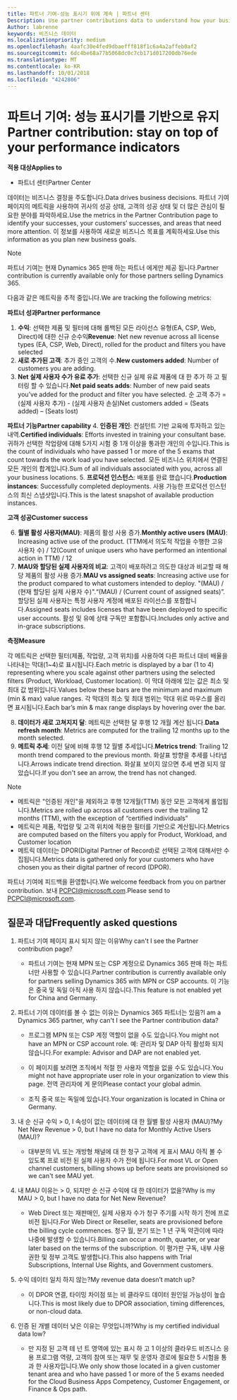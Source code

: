 ```yaml
---
title: 파트너 기여-성능 표시기 위에 계속 | 파트너 센터
Description: Use partner contributions data to understand how your business is growing and succeeding
Author: labrenne
keywords: 비즈니스 데이터
ms.localizationpriority: medium
ms.openlocfilehash: 4aafc30e4fed9dbaefff818f1c6a4a2affeb0af2
ms.sourcegitcommit: 6dc4be68a77b5068dc0c7cb171d017200db76ede
ms.translationtype: MT
ms.contentlocale: ko-KR
ms.lasthandoff: 10/01/2018
ms.locfileid: "4242806"
---
```

# <a name="partner-contribution-stay-on-top-of-your-performance-indicators"></a><span data-ttu-id="3d738-103">파트너 기여: 성능 표시기를 기반으로 유지</span><span class="sxs-lookup"><span data-stu-id="3d738-103">Partner contribution: stay on top of your performance indicators</span></span>

**<span data-ttu-id="3d738-104">적용 대상</span><span class="sxs-lookup"><span data-stu-id="3d738-104">Applies to</span></span>**
- <span data-ttu-id="3d738-105">파트너 센터</span><span class="sxs-lookup"><span data-stu-id="3d738-105">Partner Center</span></span>

<span data-ttu-id="3d738-106">데이터는 비즈니스 결정을 주도합니다.</span><span class="sxs-lookup"><span data-stu-id="3d738-106">Data drives business decisions.</span></span> <span data-ttu-id="3d738-107">파트너 기여 페이지의 메트릭을 사용하여 귀사의 성공 상태, 고객의 성공 상태 및 더 많은 관심이 필요한 분야를 파악하세요.</span><span class="sxs-lookup"><span data-stu-id="3d738-107">Use the metrics in the Partner Contribution page to identify your successes, your customers’ successes, and areas that need more attention.</span></span> <span data-ttu-id="3d738-108">이 정보를 사용하여 새로운 비즈니스 목표를 계획하세요.</span><span class="sxs-lookup"><span data-stu-id="3d738-108">Use this information as you plan new business goals.</span></span>

>[!NOTE]
><span data-ttu-id="3d738-109">파트너 기여는 현재 Dynamics 365 판매 하는 파트너 에게만 제공 됩니다.</span><span class="sxs-lookup"><span data-stu-id="3d738-109">Partner contribution is currently available only for those partners selling Dynamics 365.</span></span>

<span data-ttu-id="3d738-110">다음과 같은 메트릭을 추적 중입니다.</span><span class="sxs-lookup"><span data-stu-id="3d738-110">We are tracking the following metrics:</span></span>

**<span data-ttu-id="3d738-111">파트너 성과</span><span class="sxs-lookup"><span data-stu-id="3d738-111">Partner performance</span></span>**

1. <span data-ttu-id="3d738-112">**수익**: 선택한 제품 및 필터에 대해 롤백된 모든 라이선스 유형(EA, CSP, Web, Direct)에 대한 신규 순수익</span><span class="sxs-lookup"><span data-stu-id="3d738-112">**Revenue**: Net new revenue across all license types (EA, CSP, Web, Direct), rolled for the product and filters you have selected</span></span>
2. <span data-ttu-id="3d738-113">**새로 추가된 고객**: 추가 중인 고객의 수.</span><span class="sxs-lookup"><span data-stu-id="3d738-113">**New customers added**: Number of customers you are adding.</span></span>
3. <span data-ttu-id="3d738-114">**Net 실제 사용자 수가 유료 추가**: 선택한 신규 실제 유료 제품에 대 한 추가 하 고 필터링 할 수 있습니다.</span><span class="sxs-lookup"><span data-stu-id="3d738-114">**Net paid seats adds**: Number of new paid seats you’ve added for the product and filter you have selected.</span></span>  <span data-ttu-id="3d738-115">순 고객 추가 = (실제 사용자 추가) - (실제 사용자 손실)</span><span class="sxs-lookup"><span data-stu-id="3d738-115">Net customers added = (Seats added) – (Seats lost)</span></span> 

**<span data-ttu-id="3d738-116">파트너 기능</span><span class="sxs-lookup"><span data-stu-id="3d738-116">Partner capability</span></span>**
4. <span data-ttu-id="3d738-117">**인증된 개인**: 컨설턴트 기반 교육에 투자하고 있는 내역.</span><span class="sxs-lookup"><span data-stu-id="3d738-117">**Certified individuals**: Efforts invested in training your consultant base.</span></span> <span data-ttu-id="3d738-118">귀하가 선택한 작업량에 대해 5가지 시험 중 1개 이상을 통과한 개인의 수입니다.</span><span class="sxs-lookup"><span data-stu-id="3d738-118">This is the count of individuals who have passed 1 or more of the 5 exams that count towards the work load you have selected.</span></span> <span data-ttu-id="3d738-119">모든 비즈니스 위치에서 연결된 모든 개인의 합계입니다.</span><span class="sxs-lookup"><span data-stu-id="3d738-119">Sum of all individuals associated with you, across all your business locations.</span></span>
5. <span data-ttu-id="3d738-120">**프로덕션 인스턴스**: 배포를 완료 했습니다.</span><span class="sxs-lookup"><span data-stu-id="3d738-120">**Production instances**: Successfully completed deployments.</span></span> <span data-ttu-id="3d738-121">사용 가능한 프로덕션 인스턴스의 최신 스냅샷입니다.</span><span class="sxs-lookup"><span data-stu-id="3d738-121">This is the latest snapshot of available production instances.</span></span>

**<span data-ttu-id="3d738-122">고객 성공</span><span class="sxs-lookup"><span data-stu-id="3d738-122">Customer success</span></span>**

6.  <span data-ttu-id="3d738-123">**월별 활성 사용자(MAU)**: 제품의 활성 사용 증가.</span><span class="sxs-lookup"><span data-stu-id="3d738-123">**Monthly active users (MAU)**: Increasing active use of the product.</span></span>
<span data-ttu-id="3d738-124">(TTM에서 의도적 작업을 수행한 고유 사용자 수) / 12</span><span class="sxs-lookup"><span data-stu-id="3d738-124">(Count of unique users who have performed an intentional action in TTM) / 12</span></span>
7. <span data-ttu-id="3d738-125">**MAU와 할당된 실제 사용자의 비교**: 고객이 배포하려고 의도한 대상과 비교할 때 해당 제품의 활성 사용 증가.</span><span class="sxs-lookup"><span data-stu-id="3d738-125">**MAU vs assigned seats**: Increasing active use for the product compared to what customers intended to deploy.</span></span> <span data-ttu-id="3d738-126">"(MAU) / (현재 할당된 실제 사용자 수)".</span><span class="sxs-lookup"><span data-stu-id="3d738-126">“(MAU) / (Current count of assigned seats)”.</span></span> <span data-ttu-id="3d738-127">할당된 실제 사용자는 특정 사용자 계정에 배포된 라이선스를 포함합니다.</span><span class="sxs-lookup"><span data-stu-id="3d738-127">Assigned seats includes licenses that have been deployed to specific user accounts.</span></span>  <span data-ttu-id="3d738-128">활성 및 유예 상태 구독만 포함합니다.</span><span class="sxs-lookup"><span data-stu-id="3d738-128">Includes only active and in-grace subscriptions.</span></span> 


**<span data-ttu-id="3d738-129">측정</span><span class="sxs-lookup"><span data-stu-id="3d738-129">Measure</span></span>**

<span data-ttu-id="3d738-130">각 메트릭은 선택한 필터(제품, 작업량, 고객 위치)를 사용하여 다른 파트너 대비 배율을 나타내는 막대(1~4)로 표시됩니다.</span><span class="sxs-lookup"><span data-stu-id="3d738-130">Each metric is displayed by a bar (1 to 4) representing where you scale against other partners using the selected filters (Product, Workload, Customer location).</span></span> <span data-ttu-id="3d738-131">이 막대 아래에 있는 값은 최소 및 최대 값 범위입니다.</span><span class="sxs-lookup"><span data-stu-id="3d738-131">Values below these bars are the minimum and maximum (min & max) value ranges.</span></span> <span data-ttu-id="3d738-132">각 막대의 최소 및 최대 범위는 막대 위로 마우스를 올리면 표시됩니다.</span><span class="sxs-lookup"><span data-stu-id="3d738-132">Each bar’s min & max range displays by hovering over the bar.</span></span>  

8. <span data-ttu-id="3d738-133">**데이터가 새로 고쳐지지 달**: 메트릭은 선택한 달 후행 12 개월 계산 됩니다.</span><span class="sxs-lookup"><span data-stu-id="3d738-133">**Data refresh month**: Metrics are computed for the trailing 12 months up to the month selected.</span></span>
9. <span data-ttu-id="3d738-134">**메트릭 추세**: 이전 달에 비해 후행 12 월별 추세입니다.</span><span class="sxs-lookup"><span data-stu-id="3d738-134">**Metrics trend**: Trailing 12 month trend compared to the previous month.</span></span> <span data-ttu-id="3d738-135">화살표 방향을 추세를 나타냅니다.</span><span class="sxs-lookup"><span data-stu-id="3d738-135">Arrows indicate trend direction.</span></span> <span data-ttu-id="3d738-136">화살표 보이지 않으면 추세 변경 되지 않았습니다.</span><span class="sxs-lookup"><span data-stu-id="3d738-136">If you don't see an arrow, the trend has not changed.</span></span>

>[!NOTE] 
>- <span data-ttu-id="3d738-137">메트릭은 "인증된 개인"을 제외하고 후행 12개월(TTM) 동안 모든 고객에게 롤업됩니다.</span><span class="sxs-lookup"><span data-stu-id="3d738-137">Metrics are rolled up across all customers over the trailing 12 months (TTM), with the exception of “certified individuals”</span></span>        
>- <span data-ttu-id="3d738-138">메트릭은 제품, 작업량 및 고객 위치에 적용한 필터를 기반으로 계산됩니다.</span><span class="sxs-lookup"><span data-stu-id="3d738-138">Metrics are computed based on the filters you apply for Product, Workload, and Customer location</span></span>
>- <span data-ttu-id="3d738-139">메트릭 데이터는 DPOR(Digital Partner of Record)로 선택된 고객에 대해서만 수집됩니다.</span><span class="sxs-lookup"><span data-stu-id="3d738-139">Metrics data is gathered only for your customers who have chosen you as their digital partner of record (DPOR).</span></span> 

<span data-ttu-id="3d738-140">파트너 기여에 피드백을 환영합니다.</span><span class="sxs-lookup"><span data-stu-id="3d738-140">We welcome feedback from you on partner contribution.</span></span> <span data-ttu-id="3d738-141">보내 PCPCI@microsoft.com.</span><span class="sxs-lookup"><span data-stu-id="3d738-141">Please send to PCPCI@microsoft.com.</span></span>  

## <a name="frequently-asked-questions"></a><span data-ttu-id="3d738-142">질문과 대답</span><span class="sxs-lookup"><span data-stu-id="3d738-142">Frequently asked questions</span></span>

1. <span data-ttu-id="3d738-143">파트너 기여 페이지 표시 되지 않는 이유</span><span class="sxs-lookup"><span data-stu-id="3d738-143">Why can't I see the Partner contribution page?</span></span>
    - <span data-ttu-id="3d738-144">파트너 기여는 현재 MPN 또는 CSP 계정으로 Dynamics 365 판매 하는 파트너만 사용할 수 있습니다.</span><span class="sxs-lookup"><span data-stu-id="3d738-144">Partner contribution is currently available only for partners selling Dynamics 365 with MPN or CSP accounts.</span></span> <span data-ttu-id="3d738-145">이 기능은 중국 및 독일 아직 사용 하지 않습니다.</span><span class="sxs-lookup"><span data-stu-id="3d738-145">This feature is not enabled yet for China and Germany.</span></span>
2. <span data-ttu-id="3d738-146">파트너 기여 데이터를 볼 수 없는 이유는 Dynamics 365 파트너는 있음?</span><span class="sxs-lookup"><span data-stu-id="3d738-146">I am a Dynamics 365 partner, why can't I see the Partner contribution data?</span></span>
      - <span data-ttu-id="3d738-147">프로그램 MPN 또는 CSP 계정 역할이 없을 수도 있습니다.</span><span class="sxs-lookup"><span data-stu-id="3d738-147">You might not have an MPN or CSP account role.</span></span> <span data-ttu-id="3d738-148">예: 관리자 및 DAP 아직 활성화 되지 않습니다.</span><span class="sxs-lookup"><span data-stu-id="3d738-148">For example: Advisor and DAP are not enabled yet.</span></span>  
    - <span data-ttu-id="3d738-149">이 페이지를 보려면 조직에서 적절 한 사용자 역할을 없을 수도 있습니다.</span><span class="sxs-lookup"><span data-stu-id="3d738-149">You might not have appropriate user role in your organization to view this page.</span></span> <span data-ttu-id="3d738-150">전역 관리자에 게 문의</span><span class="sxs-lookup"><span data-stu-id="3d738-150">Please contact your global admin.</span></span>

    - <span data-ttu-id="3d738-151">조직 중국 또는 독일에 있습니다.</span><span class="sxs-lookup"><span data-stu-id="3d738-151">Your organization is located in China or Germany.</span></span>

3. <span data-ttu-id="3d738-152">내 순 신규 수익 > 0, I 속성이 없는 데이터에 대 한 월별 활성 사용자 (MAU)?</span><span class="sxs-lookup"><span data-stu-id="3d738-152">My Net New Revenue > 0, but I have no data for Monthly Active Users (MAU)?</span></span>
    - <span data-ttu-id="3d738-153">대부분의 VL 또는 개방형 채널에 대 한 청구 고객에 게 표시 MAU 아직 볼 수 있도록 프로 비전 된 실제 사용자 수가 전에 됩니다.</span><span class="sxs-lookup"><span data-stu-id="3d738-153">For most VL or Open channel customers, billing shows up before seats are provisioned so we can't see MAU yet.</span></span>

4.  <span data-ttu-id="3d738-154">내 MAU 이유는 > 0, 되지만 순 신규 수익에 대 한 데이터가 없을?</span><span class="sxs-lookup"><span data-stu-id="3d738-154">Why is my MAU > 0, but I have no data for Net New Revenue?</span></span>
    - <span data-ttu-id="3d738-155">Web Direct 또는 재판매인, 실제 사용자 수가 청구 주기를 시작 하기 전에 프로 비전 됩니다.</span><span class="sxs-lookup"><span data-stu-id="3d738-155">For Web Direct or Reseller, seats are provisioned before the billing cycle commences.</span></span> <span data-ttu-id="3d738-156">청구 월, 분기 또는 1 년 구독 약관이에 따라 나중에 발생할 수 있습니다.</span><span class="sxs-lookup"><span data-stu-id="3d738-156">Billing can occur a month, quarter, or year later based on the terms of the subscription.</span></span> <span data-ttu-id="3d738-157">이 평가판 구독, 내부 사용 권한 및 정부 고객도 발생합니다.</span><span class="sxs-lookup"><span data-stu-id="3d738-157">This also happens with Trial Subscriptions, Internal Use Rights, and Government customers.</span></span>
5.  <span data-ttu-id="3d738-158">수익 데이터 일치 하지 않는?</span><span class="sxs-lookup"><span data-stu-id="3d738-158">My revenue data doesn’t match up?</span></span>
    - <span data-ttu-id="3d738-159">이 DPOR 연결, 타이밍 차이점 또는 비 클라우드 데이터 원인일 가능성이 높습니다.</span><span class="sxs-lookup"><span data-stu-id="3d738-159">This is most likely due to DPOR association, timing differences, or non-cloud data.</span></span>
6.  <span data-ttu-id="3d738-160">인증 된 개별 데이터 낮은 이유는 무엇입니까?</span><span class="sxs-lookup"><span data-stu-id="3d738-160">Why is my certified individual data low?</span></span>
    - <span data-ttu-id="3d738-161">만 지정 된 고객 테 넌 트 영역에 있는 표시 하 고 1 이상의 클라우드 비즈니스 응용 프로그램 역량, 고객의 참여 또는 재무 및 운영자 경로에 필요한 5 시험을 통과 한 사용자입니다.</span><span class="sxs-lookup"><span data-stu-id="3d738-161">We only show those located in a given customer tenant area and who have passed 1 or more of the 5 exams needed for the Cloud Business Apps Competency, Customer Engagement, or Finance & Ops path.</span></span>   